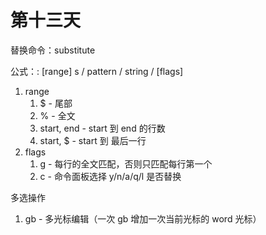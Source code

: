 # 第十三天

替换命令：substitute

公式：: [range] s / pattern / string / [flags]

1. range
   1. $ - 尾部
   2. % - 全文
   3. start, end - start 到 end 的行数
   4. start, $ - start 到 最后一行
2. flags
   1. g - 每行的全文匹配，否则只匹配每行第一个
   2. c - 命令面板选择 y/n/a/q/l 是否替换

多选操作

1. gb - 多光标编辑（一次 gb 增加一次当前光标的 word 光标）
